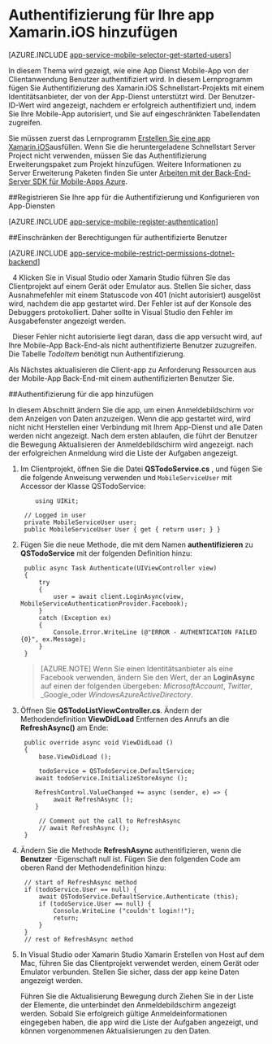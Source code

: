 <properties
    pageTitle="Erste Schritte mit der Authentifizierung für Mobile-Apps in Xamarin iOS"
    description="Erfahren Sie, wie Mobile-Apps für die Benutzerauthentifizierung der app iOS Xamarin mithilfe einer Vielzahl von Identitätsanbieter, einschließlich AAD, Google, Facebook, Twitter und Microsoft verwenden."
    services="app-service\mobile"
    documentationCenter="xamarin"
    authors="adrianhall"
    manager="dwrede"
    editor=""/>

<tags
    ms.service="app-service-mobile"
    ms.workload="na"
    ms.tgt_pltfrm="mobile-xamarin-ios"
    ms.devlang="dotnet"
    ms.topic="article"
    ms.date="10/01/2016"
    ms.author="adrianha"/>

# <a name="add-authentication-to-your-xamarinios-app"></a>Authentifizierung für Ihre app Xamarin.iOS hinzufügen

[AZURE.INCLUDE [app-service-mobile-selector-get-started-users](../../includes/app-service-mobile-selector-get-started-users.md)]

In diesem Thema wird gezeigt, wie eine App Dienst Mobile-App von der Clientanwendung Benutzer authentifiziert wird. In diesem Lernprogramm fügen Sie Authentifizierung des Xamarin.iOS Schnellstart-Projekts mit einem Identitätsanbieter, der von der App-Dienst unterstützt wird. Der Benutzer-ID-Wert wird angezeigt, nachdem er erfolgreich authentifiziert und, indem Sie Ihre Mobile-App autorisiert, und Sie auf eingeschränkten Tabellendaten zugreifen.

Sie müssen zuerst das Lernprogramm [Erstellen Sie eine app Xamarin.iOS]ausfüllen. Wenn Sie die heruntergeladene Schnellstart Server Project nicht verwenden, müssen Sie das Authentifizierung Erweiterungspaket zum Projekt hinzufügen. Weitere Informationen zu Server Erweiterung Paketen finden Sie unter [Arbeiten mit der Back-End-Server SDK für Mobile-Apps Azure](app-service-mobile-dotnet-backend-how-to-use-server-sdk.md).

##<a name="register-your-app-for-authentication-and-configure-app-services"></a>Registrieren Sie Ihre app für die Authentifizierung und Konfigurieren von App-Diensten

[AZURE.INCLUDE [app-service-mobile-register-authentication](../../includes/app-service-mobile-register-authentication.md)]

##<a name="restrict-permissions-to-authenticated-users"></a>Einschränken der Berechtigungen für authentifizierte Benutzer

[AZURE.INCLUDE [app-service-mobile-restrict-permissions-dotnet-backend](../../includes/app-service-mobile-restrict-permissions-dotnet-backend.md)]

&nbsp;&nbsp;4 Klicken Sie in Visual Studio oder Xamarin Studio führen Sie das Clientprojekt auf einem Gerät oder Emulator aus. Stellen Sie sicher, dass Ausnahmefehler mit einem Statuscode von 401 (nicht autorisiert) ausgelöst wird, nachdem die app gestartet wird. Der Fehler ist auf der Konsole des Debuggers protokolliert. Daher sollte in Visual Studio den Fehler im Ausgabefenster angezeigt werden.

&nbsp;&nbsp;Dieser Fehler nicht autorisierte liegt daran, dass die app versucht wird, auf Ihre Mobile-App Back-End-als nicht authentifizierte Benutzer zuzugreifen. Die Tabelle *TodoItem* benötigt nun Authentifizierung.

Als Nächstes aktualisieren die Client-app zu Anforderung Ressourcen aus der Mobile-App Back-End-mit einem authentifizierten Benutzer Sie.

##<a name="add-authentication-to-the-app"></a>Authentifizierung für die app hinzufügen

In diesem Abschnitt ändern Sie die app, um einen Anmeldebildschirm vor dem Anzeigen von Daten anzuzeigen. Wenn die app gestartet wird, wird nicht nicht Herstellen einer Verbindung mit Ihrem App-Dienst und alle Daten werden nicht angezeigt. Nach dem ersten ablaufen, die führt der Benutzer die Bewegung Aktualisieren der Anmeldebildschirm wird angezeigt. nach der erfolgreichen Anmeldung wird die Liste der Aufgaben angezeigt.

1. Im Clientprojekt, öffnen Sie die Datei **QSTodoService.cs** , und fügen Sie die folgende Anweisung verwenden und `MobileServiceUser` mit Accessor der Klasse QSTodoService:

    ```
        using UIKit;
    ```

        // Logged in user
        private MobileServiceUser user;
        public MobileServiceUser User { get { return user; } }

2. Fügen Sie die neue Methode, die mit dem Namen **authentifizieren** zu **QSTodoService** mit der folgenden Definition hinzu:


        public async Task Authenticate(UIViewController view)
        {
            try
            {
                user = await client.LoginAsync(view, MobileServiceAuthenticationProvider.Facebook);
            }
            catch (Exception ex)
            {
                Console.Error.WriteLine (@"ERROR - AUTHENTICATION FAILED {0}", ex.Message);
            }
        }

    >[AZURE.NOTE] Wenn Sie einen Identitätsanbieter als eine Facebook verwenden, ändern Sie den Wert, der an **LoginAsync** auf einen der folgenden übergeben: _MicrosoftAccount_, _Twitter_, _Google_oder _WindowsAzureActiveDirectory_.

3. Öffnen Sie **QSTodoListViewController.cs**. Ändern der Methodendefinition **ViewDidLoad** Entfernen des Anrufs an die **RefreshAsync()** am Ende:

        public override async void ViewDidLoad ()
        {
            base.ViewDidLoad ();

            todoService = QSTodoService.DefaultService;
           await todoService.InitializeStoreAsync ();

           RefreshControl.ValueChanged += async (sender, e) => {
                await RefreshAsync ();
           }

            // Comment out the call to RefreshAsync
            // await RefreshAsync ();
        }


4. Ändern Sie die Methode **RefreshAsync** authentifizieren, wenn die **Benutzer** -Eigenschaft null ist. Fügen Sie den folgenden Code am oberen Rand der Methodendefinition hinzu:

        // start of RefreshAsync method
        if (todoService.User == null) {
            await QSTodoService.DefaultService.Authenticate (this);
            if (todoService.User == null) {
                Console.WriteLine ("couldn't login!!");
                return;
            }
        }
        // rest of RefreshAsync method

5. In Visual Studio oder Xamarin Studio Xamarin Erstellen von Host auf dem Mac, führen Sie das Clientprojekt verwendet werden, einem Gerät oder Emulator verbunden. Stellen Sie sicher, dass der app keine Daten angezeigt werden.

    Führen Sie die Aktualisierung Bewegung durch Ziehen Sie in der Liste der Elemente, die unterbindet den Anmeldebildschirm angezeigt werden. Sobald Sie erfolgreich gültige Anmeldeinformationen eingegeben haben, die app wird die Liste der Aufgaben angezeigt, und können vorgenommenen Aktualisierungen zu den Daten.


<!-- URLs. -->
[Submit an app page]: http://go.microsoft.com/fwlink/p/?LinkID=266582
[My Applications]: http://go.microsoft.com/fwlink/p/?LinkId=262039
[Erstellen Sie eine app Xamarin.iOS]: app-service-mobile-xamarin-ios-get-started.md
